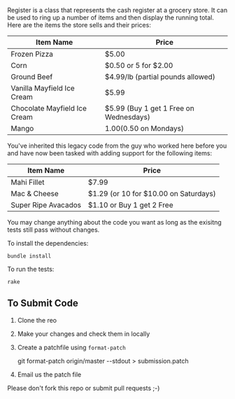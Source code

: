 Register is a class that represents the cash register at a
grocery store. It can be used to ring up a number of items and then display the
running total. Here are the items the store sells and their prices:

| Item Name                    | Price                                  |
|------------------------------|----------------------------------------|
| Frozen Pizza                 | $5.00                                  |
| Corn                         | $0.50 or 5 for $2.00                   |
| Ground Beef                  | $4.99/lb (partial pounds allowed)      |
| Vanilla Mayfield Ice Cream   | $5.99                                  |
| Chocolate Mayfield Ice Cream | $5.99 (Buy 1 get 1 Free on Wednesdays) |
| Mango                        | $1.00 ($0.50 on Mondays)               |

You've inherited this legacy code from the guy who worked here before you and
have now been tasked with adding support for the following items:

| Item Name           | Price                                 |
|---------------------|---------------------------------------|
| Mahi Fillet         | $7.99                                 |
| Mac & Cheese        | $1.29 (or 10 for $10.00 on Saturdays) |
| Super Ripe Avacados | $1.10 or Buy 1 get 2 Free             |

You may change anything about the code you want as long as the exisitng tests
still pass without changes.

To install the dependencies:

    bundle install

To run the tests:

    rake

To Submit Code
--------------

1. Clone the reo
2. Make your changes and check them in locally
3. Create a patchfile using `format-patch`

    git format-patch origin/master --stdout > submission.patch

4. Email us the patch file

Please don't fork this repo or submit pull requests ;-)
